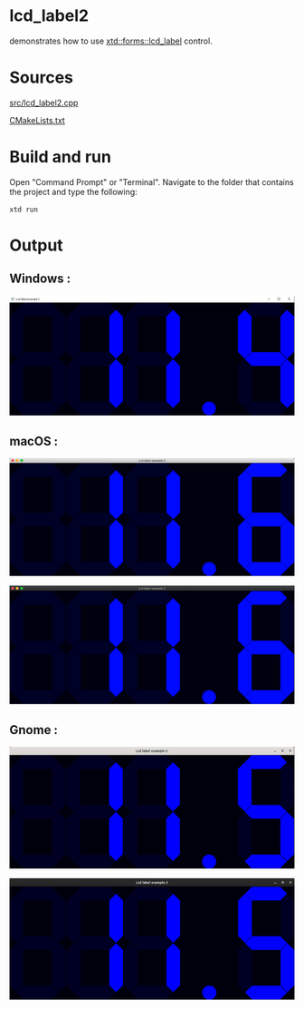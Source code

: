 # lcd_label2

demonstrates how to use [xtd::forms::lcd_label](../../../src/xtd_forms/include/xtd/forms/lcd_label.hpp) control.

# Sources

[src/lcd_label2.cpp](src/lcd_label2.cpp)

[CMakeLists.txt](CMakeLists.txt)

# Build and run

Open "Command Prompt" or "Terminal". Navigate to the folder that contains the project and type the following:

```shell
xtd run
```

# Output

## Windows :

![Screenshot](../../../docs/pictures/examples/lcd_label2_w.png)

## macOS :

![Screenshot](../../../docs/pictures/examples/lcd_label2_m.png)

![Screenshot](../../../docs/pictures/examples/lcd_label2_md.png)

## Gnome :

![Screenshot](../../../docs/pictures/examples/lcd_label2_g.png)

![Screenshot](../../../docs/pictures/examples/lcd_label2_gd.png)

